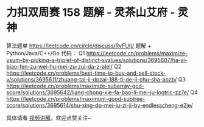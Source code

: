 # 力扣双周赛 158 题解 - 灵茶山艾府 - 灵神

算法题单 https://leetcode.cn/circle/discuss/RvFUtj/
题解 + Python/Java/C++/Go 代码：
Q1 https://leetcode.cn/problems/maximize-ysum-by-picking-a-triplet-of-distinct-xvalues/solutions/3695607/ha-xi-biao-fen-zu-wei-hu-mei-zu-zui-da-z-alel/
Q2 https://leetcode.cn/problems/best-time-to-buy-and-sell-stock-v/solutions/3695611/zhuang-tai-ji-dpzai-188-ti-de-ji-chu-sha-aozb/
Q3 https://leetcode.cn/problems/maximize-subarray-gcd-score/solutions/3695642/liang-chong-xie-fa-bao-li-mei-ju-logtric-zz7e/
Q4 https://leetcode.cn/problems/maximum-good-subtree-score/solutions/3695614/shu-xing-dp-mei-ju-zi-ji-by-endlesscheng-e2je/

具体请看 [视频讲解](https://www.bilibili.com/video/TODO时间/?t=2m30s)，欢迎点赞关注~
